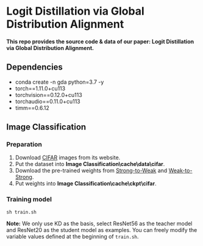 # Logit Distillation via Global Distribution Alignment
#### This repo provides the source code & data of our paper: Logit Distillation via Global Distribution Alignment.

## Dependencies
* conda create -n gda python=3.7 -y
* torch==1.11.0+cu113
* torchvision==0.12.0+cu113
* torchaudio==0.11.0+cu113
* timm==0.6.12

## Image Classification
### Preparation
1. Download [CIFAR](https://www.cs.toronto.edu/~kriz/cifar.html) images from its website.
2. Put the dataset into **Image Classification\cache\data\cifar**.
3. Download the pre-trained weights from [Strong-to-Weak](https://github.com/megvii-research/mdistiller/releases/tag/checkpoints) and [Weak-to-Strong](https://github.com/ggjy/vision_weak_to_strong/releases/tag/cifar-ckpt-1).
4. Put weights into **Image Classification\cache\ckpt\cifar**.

### Training model
```python
sh train.sh
```
**Note:** We only use KD as the basis, select ResNet56 as the teacher model and ResNet20 as the student model as examples. You can freely modify the variable values ​​defined at the beginning of `train.sh`.
